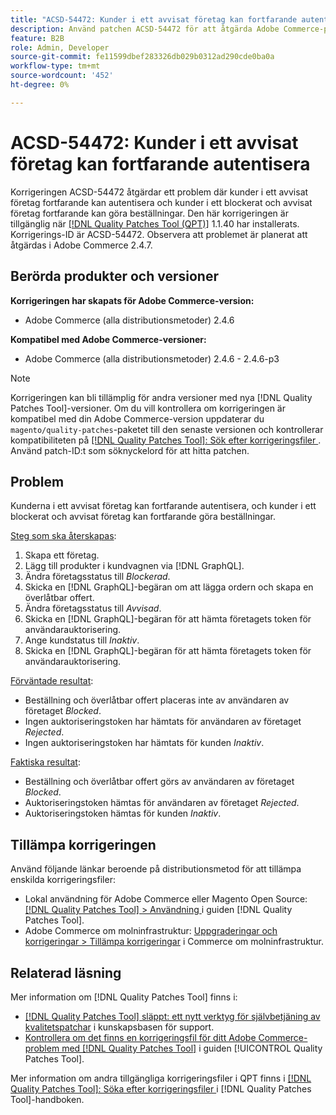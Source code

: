 ```yaml
---
title: "ACSD-54472: Kunder i ett avvisat företag kan fortfarande autentisera"
description: Använd patchen ACSD-54472 för att åtgärda Adobe Commerce-problemet där kunderna i ett avvisat företag fortfarande kan autentisera och kunder i ett blockerat och avvisat företag fortfarande kan göra beställningar.
feature: B2B
role: Admin, Developer
source-git-commit: fe11599dbef283326db029b0312ad290cde0ba0a
workflow-type: tm+mt
source-wordcount: '452'
ht-degree: 0%

---
```


# ACSD-54472: Kunder i ett avvisat företag kan fortfarande autentisera

Korrigeringen ACSD-54472 åtgärdar ett problem där kunder i ett avvisat företag fortfarande kan autentisera och kunder i ett blockerat och avvisat företag fortfarande kan göra beställningar. Den här korrigeringen är tillgänglig när [[!DNL Quality Patches Tool (QPT)]](https://experienceleague.adobe.com/sv/docs/commerce-knowledge-base/kb/announcements/commerce-announcements/magento-quality-patches-released-new-tool-to-self-serve-quality-patches) 1.1.40 har installerats. Korrigerings-ID är ACSD-54472. Observera att problemet är planerat att åtgärdas i Adobe Commerce 2.4.7.

## Berörda produkter och versioner

**Korrigeringen har skapats för Adobe Commerce-version:**

* Adobe Commerce (alla distributionsmetoder) 2.4.6

**Kompatibel med Adobe Commerce-versioner:**

* Adobe Commerce (alla distributionsmetoder) 2.4.6 - 2.4.6-p3

>[!NOTE]
>
>Korrigeringen kan bli tillämplig för andra versioner med nya [!DNL Quality Patches Tool]-versioner. Om du vill kontrollera om korrigeringen är kompatibel med din Adobe Commerce-version uppdaterar du `magento/quality-patches`-paketet till den senaste versionen och kontrollerar kompatibiliteten på [[!DNL Quality Patches Tool]: Sök efter korrigeringsfiler ](https://experienceleague.adobe.com/tools/commerce-quality-patches/index.html?lang=sv-SE). Använd patch-ID:t som söknyckelord för att hitta patchen.

## Problem

Kunderna i ett avvisat företag kan fortfarande autentisera, och kunder i ett blockerat och avvisat företag kan fortfarande göra beställningar.

<u>Steg som ska återskapas</u>:

1. Skapa ett företag.
1. Lägg till produkter i kundvagnen via [!DNL GraphQL].
1. Ändra företagsstatus till *Blockerad*.
1. Skicka en [!DNL GraphQL]-begäran om att lägga ordern och skapa en överlåtbar offert.
1. Ändra företagsstatus till *Avvisad*.
1. Skicka en [!DNL GraphQL]-begäran för att hämta företagets token för användarauktorisering.
1. Ange kundstatus till *Inaktiv*.
1. Skicka en [!DNL GraphQL]-begäran för att hämta företagets token för användarauktorisering.

<u>Förväntade resultat</u>:

* Beställning och överlåtbar offert placeras inte av användaren av företaget *Blocked*.
* Ingen auktoriseringstoken har hämtats för användaren av företaget *Rejected*.
* Ingen auktoriseringstoken har hämtats för kunden *Inaktiv*.

<u>Faktiska resultat</u>:

* Beställning och överlåtbar offert görs av användaren av företaget *Blocked*.
* Auktoriseringstoken hämtas för användaren av företaget *Rejected*.
* Auktoriseringstoken hämtas för kunden *Inaktiv*.

## Tillämpa korrigeringen

Använd följande länkar beroende på distributionsmetod för att tillämpa enskilda korrigeringsfiler:

* Lokal användning för Adobe Commerce eller Magento Open Source: [[!DNL Quality Patches Tool] > Användning ](/help/tools/quality-patches-tool/usage.md) i guiden [!DNL Quality Patches Tool].
* Adobe Commerce om molninfrastruktur: [Uppgraderingar och korrigeringar > Tillämpa korrigeringar](https://experienceleague.adobe.com/docs/commerce-cloud-service/user-guide/develop/upgrade/apply-patches.html?lang=sv-SE) i Commerce om molninfrastruktur.

## Relaterad läsning

Mer information om [!DNL Quality Patches Tool] finns i:

* [[!DNL Quality Patches Tool] släppt: ett nytt verktyg för självbetjäning av kvalitetspatchar](https://experienceleague.adobe.com/sv/docs/commerce-knowledge-base/kb/announcements/commerce-announcements/magento-quality-patches-released-new-tool-to-self-serve-quality-patches) i kunskapsbasen för support.
* [Kontrollera om det finns en korrigeringsfil för ditt Adobe Commerce-problem med  [!DNL Quality Patches Tool]](/help/tools/quality-patches-tool/patches-available-in-qpt/check-patch-for-magento-issue-with-magento-quality-patches.md) i guiden [!UICONTROL Quality Patches Tool].


Mer information om andra tillgängliga korrigeringsfiler i QPT finns i [[!DNL Quality Patches Tool]: Söka efter korrigeringsfiler ](https://experienceleague.adobe.com/tools/commerce-quality-patches/index.html?lang=sv-SE) i [!DNL Quality Patches Tool]-handboken.
